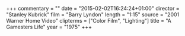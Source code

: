 +++
commentary = ""
date = "2015-02-02T16:24:24+01:00"
director = "Stanley Kubrick"
film = "Barry Lyndon"
length = "1:15"
source = "2001 Warner Home Video"
clipterms = ["Color Film", "Lighting"]
title = "A Gamesters Life"
year = "1975"
+++

